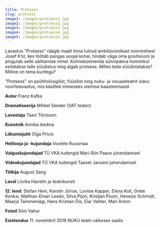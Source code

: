 ```yaml
---
title: Protsess
slug: protsess
image1: /images/protsess1.jpg
image2: /images/protsess2.jpg
image3: /images/protsess3.jpg
image4: /images/protsess4.jpg
image5: /images/protsess5.jpg
---
```

Lavastus "Protsess" räägib maalt linna tulnud ambitsioonikast noormehest Josef K’st, kes töötab pangas soojal kohal, hindab väga oma positsiooni ja pingutab selle säilitamise nimel. Kolmekümnenda sünnipäeva hommikul esitatakse talle süüdistus ning algab protsess. Milles teda süüdistatakse? Milline on tema kuritegu? 

"Protsess" on psühholoogilist, füüsilist ning nuku- ja visuaalteatrit siduv noortelavastus, mis käsitleb inimeseks olemise baasteemasid.

**Autor** Franz Kafka 

**Dramatiseerija** Mihkel Seeder (VAT teater) 

**Lavastaja** Taavi Tõnisson

**Kunstnik** Annika Aedma 

**Liikumisjuht** Olga Privis 

**Helilooja ja -kujundaja** Vootele Ruusmaa 

**Valguskujundajad** TÜ VKA tudengid Mari-Riin Paavo juhendamisel 

**Videokujundajad** TÜ VKA tudengid Taavet Janseni juhendamisel 

**Tõlkija** August Sang 

**Laval** Liivika Hanstin ja teatrikunsti 

**12. lend**: Stefan Hein, Karolin Jürise, Loviise Kapper, Elena Koit, Grete Konksi, Mathias-Einari Leedo, Silva Pijon, Kristjan Poom, Henessi Schmidt, Maarja Tammemägi, Hans Kristian Õis, Elar Vahter, Mari Anton 

**Fotod** Siim Vahur

**Esietendus** 11. novembril 2018 NUKU teatri väikeses saalis
